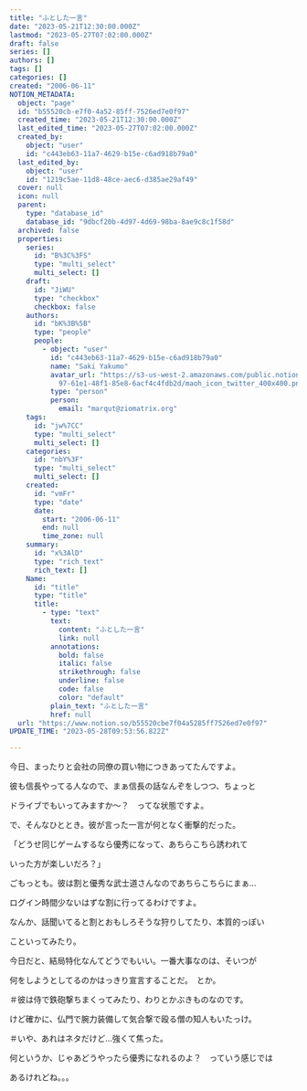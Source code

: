 ```yaml
---
title: "ふとした一言"
date: "2023-05-21T12:30:00.000Z"
lastmod: "2023-05-27T07:02:00.000Z"
draft: false
series: []
authors: []
tags: []
categories: []
created: "2006-06-11"
NOTION_METADATA:
  object: "page"
  id: "b55520cb-e7f0-4a52-85ff-7526ed7e0f97"
  created_time: "2023-05-21T12:30:00.000Z"
  last_edited_time: "2023-05-27T07:02:00.000Z"
  created_by:
    object: "user"
    id: "c443eb63-11a7-4629-b15e-c6ad918b79a0"
  last_edited_by:
    object: "user"
    id: "1219c5ae-11d8-48ce-aec6-d385ae29af49"
  cover: null
  icon: null
  parent:
    type: "database_id"
    database_id: "9dbcf20b-4d97-4d69-98ba-8ae9c8c1f58d"
  archived: false
  properties:
    series:
      id: "B%3C%3FS"
      type: "multi_select"
      multi_select: []
    draft:
      id: "JiWU"
      type: "checkbox"
      checkbox: false
    authors:
      id: "bK%3B%5B"
      type: "people"
      people:
        - object: "user"
          id: "c443eb63-11a7-4629-b15e-c6ad918b79a0"
          name: "Saki Yakumo"
          avatar_url: "https://s3-us-west-2.amazonaws.com/public.notion-static.com/3ad1c4\
            97-61e1-48f1-85e8-6acf4c4fdb2d/maoh_icon_twitter_400x400.png"
          type: "person"
          person:
            email: "marqut@ziomatrix.org"
    tags:
      id: "jw%7CC"
      type: "multi_select"
      multi_select: []
    categories:
      id: "nbY%3F"
      type: "multi_select"
      multi_select: []
    created:
      id: "vmFr"
      type: "date"
      date:
        start: "2006-06-11"
        end: null
        time_zone: null
    summary:
      id: "x%3AlD"
      type: "rich_text"
      rich_text: []
    Name:
      id: "title"
      type: "title"
      title:
        - type: "text"
          text:
            content: "ふとした一言"
            link: null
          annotations:
            bold: false
            italic: false
            strikethrough: false
            underline: false
            code: false
            color: "default"
          plain_text: "ふとした一言"
          href: null
  url: "https://www.notion.so/b55520cbe7f04a5285ff7526ed7e0f97"
UPDATE_TIME: "2023-05-28T09:53:56.822Z"

---
```

<link rel="stylesheet" href="https://cdn.jsdelivr.net/npm/katex@0.16.2/dist/katex.min.css" integrity="sha384-bYdxxUwYipFNohQlHt0bjN/LCpueqWz13HufFEV1SUatKs1cm4L6fFgCi1jT643X" crossorigin="anonymous">


今日、まったりと会社の同僚の買い物につきあってたんですよ。


彼も信長やってる人なので、まぁ信長の話なんぞをしつつ、ちょっと


ドライブでもいってみますか～？　ってな状態ですよ。


で、そんなひととき。彼が言った一言が何となく衝撃的だった。


「どうせ同じゲームするなら優秀になって、あちらこちら誘われて


いった方が楽しいだろ？」


ごもっとも。彼は割と優秀な武士道さんなのであちらこちらにまぁ…


ログイン時間少ないはずな割に行ってるわけですよ。


なんか、話聞いてると割とおもしろそうな狩りしてたり、本質的っぽい


こといってみたり。


今日だと、結局特化なんてどうでもいい。一番大事なのは、そいつが


何をしようとしてるのかはっきり宣言することだ。　とか。


＃彼は侍で鉄砲撃ちまくってみたり、わりとかぶきものなのです。


けど確かに、仏門で腕力装備して気合撃で殴る僧の知人もいたっけ。


＃いや、あれはネタだけど…強くて焦った。


何というか、じゃあどうやったら優秀になれるのよ？　っていう感じでは


あるけれどね。。。


